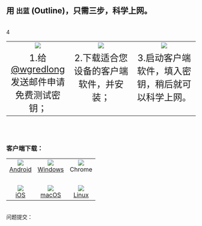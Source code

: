 ## 用 `出蓝` (Outline)，只需三步，科学上网。
<br>4<br>

<center>
<table width="100%">

<tr align="center" valign="top"><td width="33%"><img src="https://raw.githubusercontent.com/wgredlong/wgredlong.github.io/master/img/1.png"></td><td width="33%"><img src="https://raw.githubusercontent.com/wgredlong/wgredlong.github.io/master/img/2.png"></td><td width="33%"><img src="https://raw.githubusercontent.com/wgredlong/wgredlong.github.io/master/img/3.png"></td></tr>


<tr align="center" valign="top"><td><font size="5">1.给 <a href="mailto:wgredlong@protonmail.com?&subject=申请免费测试密钥">@wgredlong</a> 发送邮件申请免费测试密钥；</font></td><td><font size="5">2.下载适合您设备的客户端软件，并安装；</font></td><td><font size="5">3.启动客户端软件，填入密钥，稍后就可以科学上网。</font></td></tr>

</table>
</center>

<br><br>

### 客户端下载：

<table>  
<tr>
<td align="center"><img src="https://raw.githubusercontent.com/wgredlong/wgredlong.github.io/master/img/platform-android.png"><br><a href="https://play.google.com/store/apps/details?id=org.outline.android.client" title="android-v1.2.7">Android</a></td>
<td align="center"><img src="https://raw.githubusercontent.com/wgredlong/wgredlong.github.io/master/img/platform-windows.png"><br><a href="https://github.com/Jigsaw-Code/outline-client/releases/download/windows-v1.2.20/Outline-Client.exe" titel="windows-v1.2.20">Windows</a></td>
<td align="center"><img src="https://raw.githubusercontent.com/wgredlong/wgredlong.github.io/master/img/platform-chrome.png"><br>Chrome</td>
</tr>
<tr><td>&nbsp;</td></tr>
<tr>
<td align="center"><img src="https://raw.githubusercontent.com/wgredlong/wgredlong.github.io/master/img/platform-apple.png"><br><a href="https://github.com/Jigsaw-Code/outline-client/releases/download/ios-v1.2.2/Outline.ipa" titel="iOS v1.2.2">iOS</a></td>
<td align="center"><img src="https://raw.githubusercontent.com/wgredlong/wgredlong.github.io/master/img/platform-apple.png"><br><a href="https://itunes.apple.com/us/app/outline-app/id1356178125">macOS</a></td>
<td align="center"><img src="https://raw.githubusercontent.com/wgredlong/wgredlong.github.io/master/img/platform-linux.png"><br><a href="https://github.com/Jigsaw-Code/outline-client/releases/download/linux-v1.0.1/Outline-Client.AppImage" titel="linux v1.0.1">Linux</a></td>
</tr>
</table>
<br>
问题提交：<https://github.com/wgredlong/wgredlong.github.io/issues>
